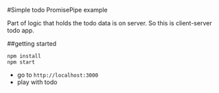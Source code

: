 #Simple todo PromisePipe example

Part of logic that holds the todo data is on server. So this is client-server todo app.

##getting started

```
npm install
npm start
```

* go to `http://localhost:3000`
* play with todo
